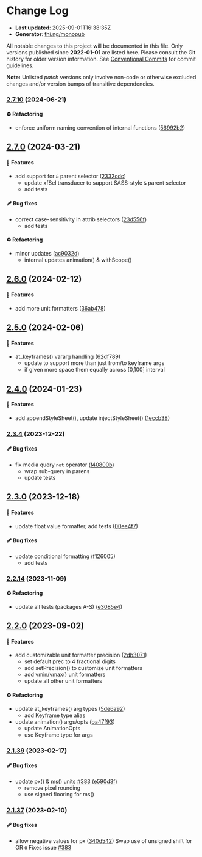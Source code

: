 # Change Log

- **Last updated**: 2025-09-01T16:38:35Z
- **Generator**: [thi.ng/monopub](https://thi.ng/monopub)

All notable changes to this project will be documented in this file.
Only versions published since **2022-01-01** are listed here.
Please consult the Git history for older version information.
See [Conventional Commits](https://conventionalcommits.org/) for commit guidelines.

**Note:** Unlisted _patch_ versions only involve non-code or otherwise excluded changes
and/or version bumps of transitive dependencies.

### [2.7.10](https://github.com/thi-ng/umbrella/tree/@thi.ng/hiccup-css@2.7.10) (2024-06-21)

#### ♻️ Refactoring

- enforce uniform naming convention of internal functions ([56992b2](https://github.com/thi-ng/umbrella/commit/56992b2))

## [2.7.0](https://github.com/thi-ng/umbrella/tree/@thi.ng/hiccup-css@2.7.0) (2024-03-21)

#### 🚀 Features

- add support for `&` parent selector ([2332cdc](https://github.com/thi-ng/umbrella/commit/2332cdc))
  - update xfSel transducer to support SASS-style `&`
    parent selector
  - add tests

#### 🩹 Bug fixes

- correct case-sensitivity in attrib selectors ([23d556f](https://github.com/thi-ng/umbrella/commit/23d556f))
  - add tests

#### ♻️ Refactoring

- minor updates ([ac9032d](https://github.com/thi-ng/umbrella/commit/ac9032d))
  - internal updates animation() & withScope()

## [2.6.0](https://github.com/thi-ng/umbrella/tree/@thi.ng/hiccup-css@2.6.0) (2024-02-12)

#### 🚀 Features

- add more unit formatters ([36ab478](https://github.com/thi-ng/umbrella/commit/36ab478))

## [2.5.0](https://github.com/thi-ng/umbrella/tree/@thi.ng/hiccup-css@2.5.0) (2024-02-06)

#### 🚀 Features

- at_keyframes() vararg handling ([62df789](https://github.com/thi-ng/umbrella/commit/62df789))
  - update to support more than just from/to keyframe args
  - if given more space them equally across [0,100] interval

## [2.4.0](https://github.com/thi-ng/umbrella/tree/@thi.ng/hiccup-css@2.4.0) (2024-01-23)

#### 🚀 Features

- add appendStyleSheet(), update injectStyleSheet() ([1eccb38](https://github.com/thi-ng/umbrella/commit/1eccb38))

### [2.3.4](https://github.com/thi-ng/umbrella/tree/@thi.ng/hiccup-css@2.3.4) (2023-12-22)

#### 🩹 Bug fixes

- fix media query `not` operator ([f40800b](https://github.com/thi-ng/umbrella/commit/f40800b))
  - wrap sub-query in parens
  - update tests

## [2.3.0](https://github.com/thi-ng/umbrella/tree/@thi.ng/hiccup-css@2.3.0) (2023-12-18)

#### 🚀 Features

- update float value formatter, add tests ([00ee4f7](https://github.com/thi-ng/umbrella/commit/00ee4f7))

#### 🩹 Bug fixes

- update conditional formatting ([f126005](https://github.com/thi-ng/umbrella/commit/f126005))
  - add tests

### [2.2.14](https://github.com/thi-ng/umbrella/tree/@thi.ng/hiccup-css@2.2.14) (2023-11-09)

#### ♻️ Refactoring

- update all tests (packages A-S) ([e3085e4](https://github.com/thi-ng/umbrella/commit/e3085e4))

## [2.2.0](https://github.com/thi-ng/umbrella/tree/@thi.ng/hiccup-css@2.2.0) (2023-09-02)

#### 🚀 Features

- add customizable unit formatter precision ([2db3071](https://github.com/thi-ng/umbrella/commit/2db3071))
  - set default prec to 4 fractional digits
  - add setPrecision() to customize unit formatters
  - add vmin/vmax() unit formatters
  - update all other unit formatters

#### ♻️ Refactoring

- update at_keyframes() arg types ([5de6a92](https://github.com/thi-ng/umbrella/commit/5de6a92))
  - add Keyframe type alias
- update animation() args/opts ([ba47f93](https://github.com/thi-ng/umbrella/commit/ba47f93))
  - update AnimationOpts
  - use Keyframe type for args

### [2.1.39](https://github.com/thi-ng/umbrella/tree/@thi.ng/hiccup-css@2.1.39) (2023-02-17)

#### 🩹 Bug fixes

- update px() & ms() units [#383](https://github.com/thi-ng/umbrella/issues/383) ([e590d3f](https://github.com/thi-ng/umbrella/commit/e590d3f))
  - remove pixel rounding
  - use signed flooring for ms()

### [2.1.37](https://github.com/thi-ng/umbrella/tree/@thi.ng/hiccup-css@2.1.37) (2023-02-10)

#### 🩹 Bug fixes

- allow negative values for px ([340d542](https://github.com/thi-ng/umbrella/commit/340d542))
  Swap use of unsigned shift for OR `0`
  Fixes issue [#383](https://github.com/thi-ng/umbrella/issues/383)
